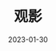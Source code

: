---
title: '观影'
url: "movies"
date: 2023-01-30
description: '自己很喜欢观影，在能力范围内会把显示、音响、播放等设备添置得最好，然后静静的欣赏一部电影一集电视一个故事一段人生～～，沉浸其中体验不同的酸甜苦辣。以下海报墙为已观看或正在追的过程中(数据来源豆瓣)～～'
layout: movies
menu:
  main:
    name: "观影"
    weight: 6
---